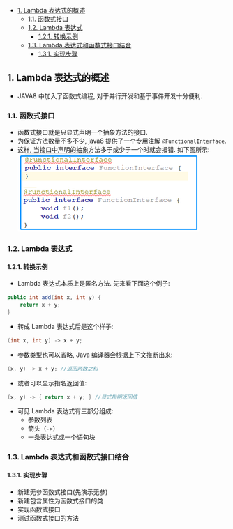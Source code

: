 <!-- TOC -->

- [1. Lambda 表达式的概述](#1-lambda-表达式的概述)
  - [1.1. 函数式接口](#11-函数式接口)
  - [1.2. Lambda 表达式](#12-lambda-表达式)
    - [1.2.1. 转换示例](#121-转换示例)
  - [1.3. Lambda 表达式和函数式接口结合](#13-lambda-表达式和函数式接口结合)
    - [1.3.1. 实现步骤](#131-实现步骤)

<!-- /TOC -->

## 1. Lambda 表达式的概述
- JAVA8 中加入了函数式编程, 对于并行开发和基于事件开发十分便利.

### 1.1. 函数式接口
- 函数式接口就是只显式声明一个抽象方法的接口.   
- 为保证方法数量不多不少, java8 提供了一个专用注解 `@FunctionalInterface`.  
- 这样, 当接口中声明的抽象方法多于或少于一个时就会报错. 如下图所示:  
  ![pic](../99.images/2021-03-03-16-20-56.png)

### 1.2. Lambda 表达式

#### 1.2.1. 转换示例
- Lambda 表达式本质上是匿名方法. 先来看下面这个例子:  
```java
public int add(int x, int y) {
    return x + y;
}
```  
- 转成 Lambda 表达式后是这个样子:
```java
(int x, int y) -> x + y;
```
- 参数类型也可以省略, Java 编译器会根据上下文推断出来:  
```java
(x, y) -> x + y; //返回两数之和
```
- 或者可以显示指名返回值:
```java
(x, y) -> { return x + y; } //显式指明返回值
```
- 可见 Lambda 表达式有三部分组成:  
  - 参数列表
  - 箭头（`->`）
  - 一条表达式或一个语句块

### 1.3. Lambda 表达式和函数式接口结合

#### 1.3.1. 实现步骤
- 新建无参函数式接口(先演示无参)
- 新建包含属性为函数式接口的类
- 实现函数式接口
- 测试函数式接口的方法